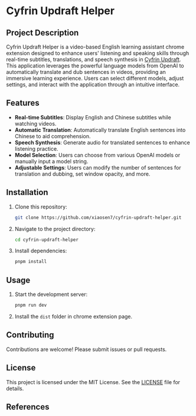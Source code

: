 # Cyfrin Updraft Helper

## Project Description
Cyfrin Updraft Helper is a video-based English learning assistant chrome extension designed to enhance users' listening and speaking skills through real-time subtitles, translations, and speech synthesis in [Cyfrin Updraft](https://updraft.cyfrin.io/
). This application leverages the powerful language models from OpenAI to automatically translate and dub sentences in videos, providing an immersive learning experience. Users can select different models, adjust settings, and interact with the application through an intuitive interface.

## Features
- **Real-time Subtitles**: Display English and Chinese subtitles while watching videos.
- **Automatic Translation**: Automatically translate English sentences into Chinese to aid comprehension.
- **Speech Synthesis**: Generate audio for translated sentences to enhance listening practice.
- **Model Selection**: Users can choose from various OpenAI models or manually input a model string.
- **Adjustable Settings**: Users can modify the number of sentences for translation and dubbing, set window opacity, and more.

## Installation
1. Clone this repository:
   ```bash
   git clone https://github.com/xiaosen7/cyfrin-updraft-helper.git
   ```
2. Navigate to the project directory:
   ```bash
   cd cyfrin-updraft-helper
   ```
3. Install dependencies:
   ```bash
   pnpm install
   ```

## Usage
1. Start the development server:
   ```bash
   pnpm run dev
   ```
2. Install the `dist` folder in chrome extension page.

## Contributing
Contributions are welcome! Please submit issues or pull requests.

## License
This project is licensed under the MIT License. See the [LICENSE](LICENSE) file for details.

## References
